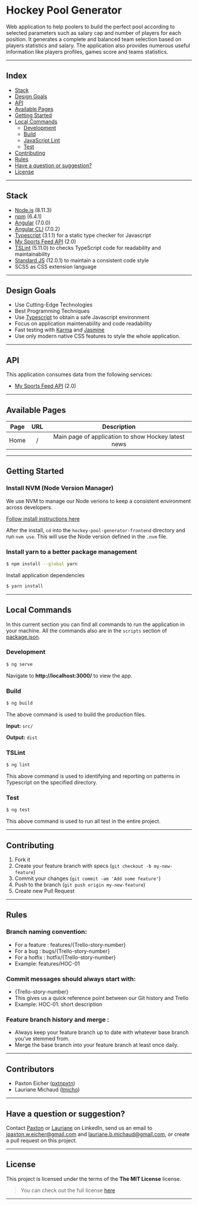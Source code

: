 
# Hockey Pool Generator


Web application to help poolers to build the perfect pool according to selected parameters such as salary cap and number of players for each position. It generates a complete and balanced team selection based on players statistics and salary. The application also provides numerous useful information like players profiles, games score and teams statistics.

---

## Index

- [Stack](#stack)
- [Design Goals](#design-goals)
- [API](#api)
- [Available Pages](#available-pages)
- [Getting Started](#getting-started)
- [Local Commands](#local-commands)
    - [Development](#development)
    - [Build](#build)
    - [JavaScript Lint](#javascript-lint)
    - [Test](#test)
- [Contributing](#contributing)
- [Rules](#rules)
- [Have a question or suggestion?](#have-a-question-or-suggestion)
- [License](#license)

---


## Stack

* [Node.js](https://nodejs.org) (8.11.3)
* [npm](https://www.npmjs.com) (6.4.1)
* [Angular](https://angular.io/) (7.0.0)
* [Angular CLI](https://cli.angular.io/) (7.0.2)
* [Typescript](https://www.typescriptlang.org/) (3.1.1) for a static type checker for Javascript
* [My Sports Feed API](https://www.mysportsfeeds.com/) (2.0)
* [TSLint](https://palantir.github.io/tslint/) (5.11.0) to checks TypeScript code for readability and maintainability
* [Standard JS](https://standardjs.com/) (12.0.1) to maintain a consistent code style
* SCSS as CSS extension language

---

## Design Goals

- Use Cutting-Edge Technologies
- Best Programming Techniques
- Use [Typescript](https://www.typescriptlang.org/) to obtain a safe Javascript environment
- Focus on application maintenability and code readability
- Fast testing with [Karma](https://karma-runner.github.io/latest/index.html) and [Jasmine](https://jasmine.github.io/)
- Use only modern native CSS features to style the whole application.

---

## API

This application consumes data from the following services:

* [My Sports Feed API](https://www.mysportsfeeds.com/) (2.0)

---

## Available Pages

|    Page    |    URL        |                          Description                        |
|:----------:|:-------------:|:-----------------------------------------------------------:|
|    Home    |     /         |  Main page of application to show Hockey latest news          |

---

## Getting Started

### Install NVM (Node Version Manager)
We use NVM to manage our Node verions to keep a consistent environment across developers.

[Follow install instructions here](https://github.com/creationix/nvm#install-script)

After the install, `cd` into the `hockey-pool-generator-frontend` directory and run `nvm use`. This will use the Node version defined in the `.nvm` file.

### Install yarn to a better package management

```sh
$ npm install --global yarn
```

Install application dependencies

```sh
$ yarn install
```

---

## Local Commands

In this current section you can find all commands to run the application in your machine. All the commands also are  in the `scripts` section of [package.json](package.json).

### Development

```sh
$ ng serve
```

Navigate to **http://localhost:3000/** to view the app.

### Build

```sh
$ ng build
```

The above command is used to build the production files.

**Input:** `src/`

**Output:** `dist`

### TSLint

```sh
$ ng lint
```

This above command is used to identifying and reporting on patterns in Typescript on the specified directory.


### Test

```sh
$ ng test
```

This above command is used to run all test in the entire project.

---

## Contributing

1. Fork it
2. Create your feature branch with specs (`git checkout -b my-new-feature`)
3. Commit your changes (`git commit -am 'Add some feature'`)
4. Push to the branch (`git push origin my-new-feature`)
5. Create new Pull Request

---

## Rules
### Branch naming convention:
- For a feature : features/{Trello-story-number}
- For a bug : bugs/{Trello-story-number}
- For a hotfix : hotfix/{Trello-story-number}
- Example: features/HOC-01

### Commit messages should always start with: 
- {Trello-story-number}
- This gives us a quick reference point between our Git history and Trello
- Example: HOC-01: short description

### Feature branch history and merge : 
- Always keep your feature branch up to date with whatever base branch you've stemmed from.
- Merge the base branch into your feature branch at least once daily.

---

## Contributors

* Paxton Eicher ([pxtnpxtn](https://github.com/pxtnpxtn))
* Lauriane Michaud ([lmicho](https://github.com/lmicho))


---

## Have a question or suggestion?
Contact [Paxton](https://www.linkedin.com/in/paxton-eicher/) or [Lauriane](https://www.linkedin.com/in/laurianemichaud/) on LinkedIn, send us an email to jpaxton.w.eicher@gmail.com and  lauriane.b.michaud@gmail.com, or create a pull request on this project.


---


## License

This project is licensed under the terms of the **The MIT License** license.
>You can check out the full license [here](https://opensource.org/licenses/MIT)

---